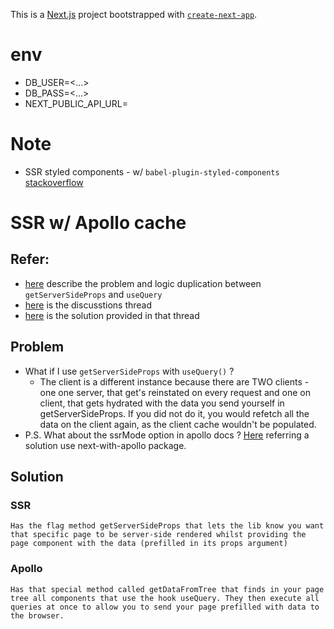 This is a [Next.js](https://nextjs.org/) project bootstrapped with [`create-next-app`](https://github.com/vercel/next.js/tree/canary/packages/create-next-app).


# env 
- DB_USER=<...>
- DB_PASS=<...>
- NEXT_PUBLIC_API_URL=<gql url>

# Note
- SSR styled components - w/ `babel-plugin-styled-components` [stackoverflow](https://stackoverflow.com/questions/51791163/warning-prop-classname-did-not-match-when-using-styled-components-with-seman)

# SSR w/ Apollo cache

## Refer:
  -  [here](https://medium.com/@zhamdi/server-side-rendering-ssr-using-apollo-and-next-js-ac0b2e3ea461) describe the problem and logic duplication between `getServerSideProps` and `useQuery`
  -  [here](https://github.com/vercel/next.js/discussions/15736) is the discusstions thread
  -  [here](https://github.com/shshaw/next-apollo-ssr) is the solution provided in that thread

## Problem
- What if I use `getServerSideProps` with `useQuery()` ? 
  - The client is a different instance because there are TWO clients - one one server, that get's reinstated on every request and one on client, that gets hydrated with the data you send yourself in getServerSideProps. If you did not do it, you would refetch all the data on the client again, as the client cache wouldn't be populated.
- P.S. What about the ssrMode option in apollo docs ? [Here](https://stackoverflow.com/a/60342279) referring a solution use next-with-apollo package.

## Solution
### SSR
    Has the flag method getServerSideProps that lets the lib know you want that specific page to be server-side rendered whilst providing the page component with the data (prefilled in its props argument)
### Apollo 
    Has that special method called getDataFromTree that finds in your page tree all components that use the hook useQuery. They then execute all queries at once to allow you to send your page prefilled with data to the browser.
